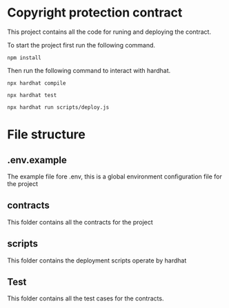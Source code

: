# Copyright protection contract

This project contains all the code for runing and deploying the contract.

To start the project first run the following command.
```shell
npm install

```
Then run the following command to interact with hardhat. 
```shell
npx hardhat compile

npx hardhat test

npx hardhat run scripts/deploy.js

```
# File structure
## .env.example
The example file fore .env, this is a global environment configuration file for the project

## contracts
This folder contains all the contracts for the project

## scripts
This folder contains the deployment scripts operate by hardhat

## Test

This folder contains all the test cases for the contracts.

